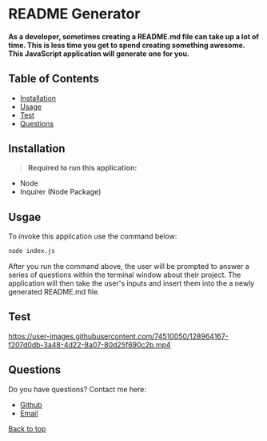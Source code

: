 


# README Generator

#### As a developer, sometimes creating a README.md file can take up a lot of time. This is less time you get to spend creating something awesome. This JavaScript application will generate one for you.

## Table of Contents
* [Installation](#Installation)
* [Usage](#Usage)
* [Test](Test)
* [Questions](#Questions)

## Installation
><b>Required to run this application:</b>
* Node
* Inquirer (Node Package)

## Usgae
To invoke this application use the command below:</b>
```bash
node index.js
```
After you run the command above, the user will be prompted to answer a series of questions within the terminal window about their project.  The application will then take the user's inputs and insert them into the a newly generated README.md file.

## Test
https://user-images.githubusercontent.com/74510050/128964167-f207d0db-3a48-4d22-8a07-80d25f690c2b.mp4

## Questions
Do you have questions? Contact me here:

* [Github](https://github.com/jameleggleston)
* [Email](jamel.eggleston@gmail.com)


[Back to top](#README-Generator)
